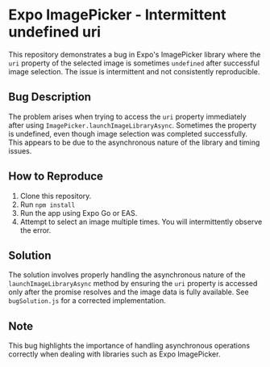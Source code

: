 # Expo ImagePicker - Intermittent undefined uri

This repository demonstrates a bug in Expo's ImagePicker library where the `uri` property of the selected image is sometimes `undefined` after successful image selection.  The issue is intermittent and not consistently reproducible.

## Bug Description
The problem arises when trying to access the `uri` property immediately after using `ImagePicker.launchImageLibraryAsync`.  Sometimes the property is undefined, even though image selection was completed successfully.  This appears to be due to the asynchronous nature of the library and timing issues. 

## How to Reproduce
1. Clone this repository.
2. Run `npm install`
3. Run the app using Expo Go or EAS.
4. Attempt to select an image multiple times.  You will intermittently observe the error.

## Solution
The solution involves properly handling the asynchronous nature of the `launchImageLibraryAsync` method by ensuring the `uri` property is accessed only after the promise resolves and the image data is fully available.  See `bugSolution.js` for a corrected implementation.

## Note
This bug highlights the importance of handling asynchronous operations correctly when dealing with libraries such as Expo ImagePicker.